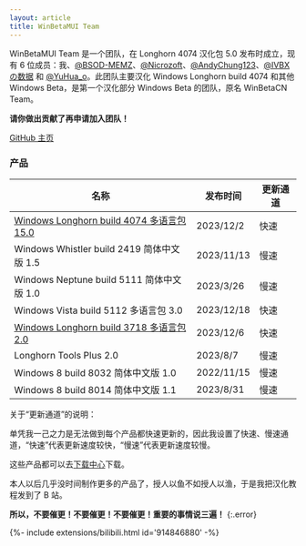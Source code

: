 ```yaml
---
layout: article
title: WinBetaMUI Team
---
```


WinBetaMUI Team 是一个团队，在 Longhorn 4074 汉化包 5.0 发布时成立，现有 6 位成员：我、[@BSOD-MEMZ](https://space.bilibili.com/1975308950)、[@Nicrozoft](https://github.com/Nicrozoft)、[@AndyChung123](https://space.bilibili.com/2119761603)、[@IVBXの数据](https://space.bilibili.com/1171551865) 和 [@YuHua_o](https://space.bilibili.com/1468597922)。此团队主要汉化 Windows Longhorn build 4074 和其他 Windows Beta，是第一个汉化部分 Windows Beta 的团队，原名 WinBetaCN Team。

**请你做出贡献了再申请加入团队！**

[GitHub 主页](https://github.com/wbmui)

### 产品

| 名称                                                         | 发布时间   | 更新通道 |
| ------------------------------------------------------------ | ---------- | -------- |
| [Windows Longhorn build 4074 多语言包 15.0](/2023/06/10/lh4074mui) | 2023/12/2  | 快速     |
| Windows Whistler build 2419 简体中文版 1.5                   | 2023/11/13 | 慢速     |
| Windows Neptune build 5111 简体中文版 1.0                    | 2023/3/26  | 慢速     |
| Windows Vista build 5112 多语言包 3.0                        | 2023/12/18 | 快速     |
| [Windows Longhorn build 3718 多语言包 2.0](/2023/09/19/lh3718mui) | 2023/12/6  | 快速     |
| Longhorn Tools Plus 2.0                                      | 2023/8/7   | 慢速     |
| Windows 8 build 8032 简体中文版 1.0                          | 2022/11/15 | 慢速     |
| Windows 8 build 8014 简体中文版 1.1                          | 2023/8/31  | 慢速     |

关于“更新通道”的说明：

单凭我一己之力是无法做到每个产品都快速更新的，因此我设置了快速、慢速通道，“快速”代表更新速度较快，“慢速”代表更新速度较慢。

这些产品都可以去[下载中心](/download)下载。

本人以后几乎没时间制作更多的产品了，授人以鱼不如授人以渔，于是我把汉化教程发到了 B 站。

**所以，不要催更！不要催更！不要催更！重要的事情说三遍！**
{:.error}

<div>{%- include extensions/bilibili.html id='914846880' -%}</div>
